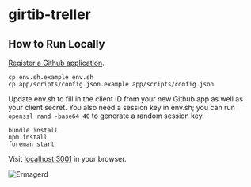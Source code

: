 # girtib-treller

## How to Run Locally

[Register a Github application](https://github.com/settings/applications/new).

    cp env.sh.example env.sh
    cp app/scripts/config.json.example app/scripts/config.json

Update env.sh to fill in the client ID from your new Github app as well
as your client secret. You also need a session key in env.sh; you can run
`openssl rand -base64 40` to generate a random session key.

    bundle install
    npm install
    foreman start

Visit [localhost:3001](http://localhost:3001/) in your browser.

![Ermagerd](https://raw.githubusercontent.com/moneypenny/girtib-treller/master/ermagerd.jpg)
